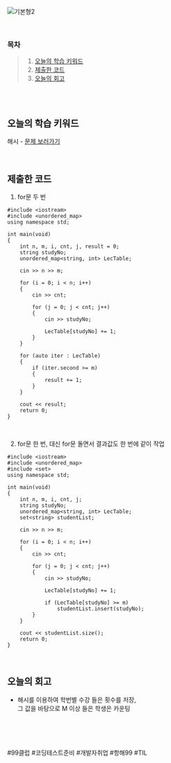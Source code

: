 ![기본형2](https://github.com/user-attachments/assets/aa3d8d6b-208e-46a5-8863-30a6fecb9958)

<br>

### 목차
> 1. [오늘의 학습 키워드](#오늘의-학습-키워드)
> 2. [제출한 코드](#제출한-코드)
> 3. [오늘의 회고](#오늘의-회고)

<br><br>

## 오늘의 학습 키워드
해시 - [문제 보러가기](https://www.acmicpc.net/problem/32953)
  
<br>

## 제출한 코드
1. for문 두 번
```
#include <iostream>
#include <unordered_map>
using namespace std;

int main(void)
{
	int n, m, i, cnt, j, result = 0;
	string studyNo;
	unordered_map<string, int> LecTable;

	cin >> n >> m;

	for (i = 0; i < n; i++)
	{
		cin >> cnt;

		for (j = 0; j < cnt; j++)
		{
			cin >> studyNo;

			LecTable[studyNo] += 1;
		}
	}

	for (auto iter : LecTable)
	{
		if (iter.second >= m)
		{
			result += 1;
		}
	}

	cout << result;
	return 0;
}
```

<br>

2. for문 한 번, 대신 for문 돌면서 결과값도 한 번에 같이 작업
```
#include <iostream>
#include <unordered_map>
#include <set>
using namespace std;

int main(void)
{
	int n, m, i, cnt, j;
	string studyNo;
	unordered_map<string, int> LecTable;
	set<string> studentList;

	cin >> n >> m;

	for (i = 0; i < n; i++)
	{
		cin >> cnt;

		for (j = 0; j < cnt; j++)
		{
			cin >> studyNo;

			LecTable[studyNo] += 1;

			if (LecTable[studyNo] >= m)
				studentList.insert(studyNo);
		}
	}

	cout << studentList.size();
	return 0;
}
```

<br>

## 오늘의 회고
* 해시를 이용하여 학번별 수강 들은 횟수를 저장, <br>
  그 값을 바탕으로 M 이상 들은 학생은 카운팅



<br>    
<br>
<br>
<br>
#99클럽 #코딩테스트준비 #개발자취업 #항해99 #TIL

